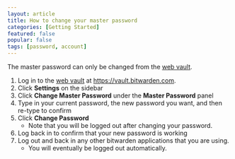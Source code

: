 ```yaml
---
layout: article
title: How to change your master password
categories: [Getting Started]
featured: false
popular: false
tags: [password, account]
---
```


The master password can only be changed from the [web vault](https://vault.bitwarden.com).

1. Log in to the [web vault](https://vault.bitwarden.com) at https://vault.bitwarden.com.
2. Click **Settings** on the sidebar 
3. Click **Change Master Password** under the **Master Password** panel
4. Type in your current password, the new password you want, and then re-type to confirm
5. Click **Change Password**
   - Note that you will be logged out after changing your password.
6. Log back in to confirm that your new password is working
7. Log out and back in any other bitwarden applications that you are using.
   - You will eventually be logged out automatically.
